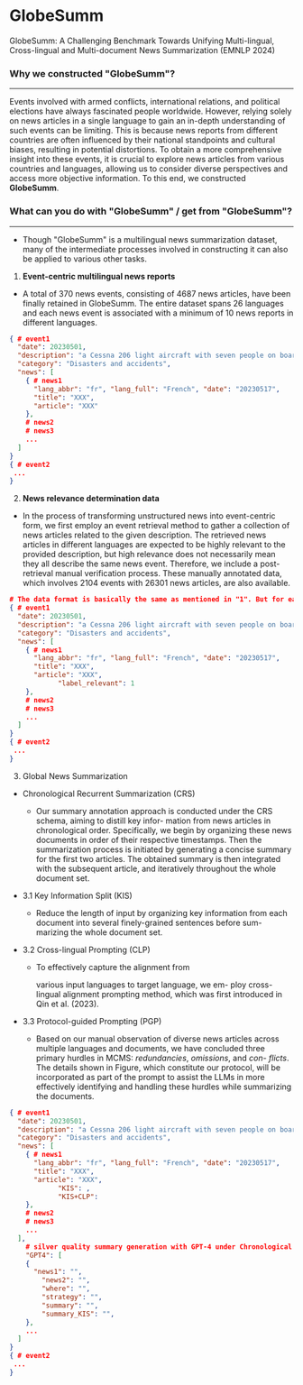 # GlobeSumm

GlobeSumm: A Challenging Benchmark Towards Unifying Multi-lingual, Cross-lingual and Multi-document News Summarization (EMNLP 2024)



### Why we constructed "GlobeSumm"?

---

Events involved with armed conflicts, international relations, and political elections have always fascinated people worldwide. However, relying solely on news articles in a single language to gain an in-depth understanding of such events can be limiting. This is because news reports from different countries are often influenced by their national standpoints and cultural biases, resulting in potential distortions. To obtain a more comprehensive insight into these events, it is crucial to explore news articles from various countries and languages, allowing us to consider diverse perspectives and access more objective information. To this end, we constructed **GlobeSumm**.



### What can you do with "GlobeSumm" / get from "GlobeSumm"?

---

- Though "GlobeSumm" is a multilingual news summarization dataset, many of the intermediate processes involved in constructing it can also be applied to various other tasks.

1. **Event-centric multilingual news reports**

- A total of 370 news events, consisting of 4687 news articles, have been finally retained in GlobeSumm. The entire dataset spans 26 languages and each news event is associated with a minimum of 10 news reports in different languages.

```json
{ # event1
  "date": 20230501,
  "description": "a Cessna 206 light aircraft with seven people on board crashed in the jungle in the Caquetá Department of Colombia.",
  "category": "Disasters and accidents",
  "news": [
    { # news1
      "lang_abbr": "fr", "lang_full": "French", "date": "20230517",
      "title": "XXX",
      "article": "XXX"
    },
    # news2
    # news3
    ...
  ]
}
{ # event2
 ...
}
```



2. **News relevance determination data**

- In the process of transforming unstructured news into event-centric form, we first employ an event retrieval method to gather a collection of news articles related to the given description. The retrieved news articles in different languages are expected to be highly relevant to the provided description, but high relevance does not necessarily mean they all describe the same news event. Therefore, we include a post-retrieval manual verification process. These manually annotated data, which involves 2104 events with 26301 news articles, are also available. 

```json
# The data format is basically the same as mentioned in "1". But for each news report, except that there is one more key "label_relevant", which equals 1 if the news report is relevant to the given "description", 0 otherwise.
{ # event1
  "date": 20230501,
  "description": "a Cessna 206 light aircraft with seven people on board crashed in the jungle in the Caquetá Department of Colombia.",
  "category": "Disasters and accidents",
  "news": [
    { # news1
      "lang_abbr": "fr", "lang_full": "French", "date": "20230517",
      "title": "XXX",
      "article": "XXX",
 			"label_relevant": 1
    },
    # news2
    # news3
    ...
  ]
}
{ # event2
 ...
}
```



3. Global News Summarization

- Chronological Recurrent Summarization (CRS)

  - Our summary annotation approach is conducted under the CRS schema, aiming to distill key infor- mation from news articles in chronological order. Specifically, we begin by organizing these news documents in order of their respective timestamps. Then the summarization process is initiated by generating a concise summary for the first two articles. The obtained summary is then integrated with the subsequent article, and iteratively throughout the whole document set.

- 3.1 Key Information Split (KIS)

  - Reduce the length of input by organizing key information from each document into several finely-grained sentences before sum- marizing the whole document set.

- 3.2 Cross-lingual Prompting (CLP)

  - To effectively capture the alignment from

    various input languages to target language, we em- ploy cross-lingual alignment prompting method, which was first introduced in Qin et al. (2023).

- 3.3 Protocol-guided Prompting (PGP)

  - Based on our manual observation of diverse news articles across multiple languages and documents, we have concluded three primary hurdles in MCMS: *redundancies*, *omissions*, and *con- flicts*. The details shown in Figure, which constitute our protocol, will be incorporated as part of the prompt to assist the LLMs in more effectively identifying and handling these hurdles while summarizing the documents.



```json
{ # event1
  "date": 20230501,
  "description": "a Cessna 206 light aircraft with seven people on board crashed in the jungle in the Caquetá Department of Colombia.",
  "category": "Disasters and accidents",
  "news": [
    { # news1
      "lang_abbr": "fr", "lang_full": "French", "date": "20230517",
      "title": "XXX",
      "article": "XXX",
 			"KIS": ,
 			"KIS+CLP": 
    },
    # news2
    # news3
    ...
  ],
	# silver quality summary generation with GPT-4 under Chronological Recurrent Summarization schema
	"GPT4": [
    {	
      "news1": "",
    	"news2": "",
    	"where": "",
    	"strategy": "",
    	"summary": "",
    	"summary_KIS": "",
    },
    ...
  ]
}
{ # event2
 ...
}
```


